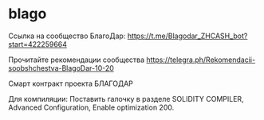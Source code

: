 # blago
Ссылка на сообщество БлагоДар: https://t.me/Blagodar_ZHCASH_bot?start=422259664

Прочитайте рекомендации сообщества https://telegra.ph/Rekomendacii-soobshchestva-BlagoDar-10-20

Смарт контракт проекта БЛАГОДАР

Для компиляции:
Поставить галочку в разделе SOLIDITY COMPILER, Advanced Configuration, Enable optimization 200.
